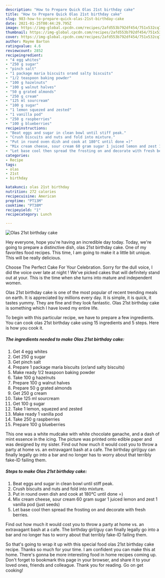 ```yaml
---
description: "How to Prepare Quick Olas 21st birthday cake"
title: "How to Prepare Quick Olas 21st birthday cake"
slug: 983-how-to-prepare-quick-olas-21st-birthday-cake
date: 2021-01-25T00:44:29.795Z
image: https://img-global.cpcdn.com/recipes/2afd553b792df454/751x532cq70/olas-21st-birthday-cake-recipe-main-photo.jpg
thumbnail: https://img-global.cpcdn.com/recipes/2afd553b792df454/751x532cq70/olas-21st-birthday-cake-recipe-main-photo.jpg
cover: https://img-global.cpcdn.com/recipes/2afd553b792df454/751x532cq70/olas-21st-birthday-cake-recipe-main-photo.jpg
author: Mayme Barton
ratingvalue: 4.6
reviewcount: 2852
recipeingredient:
- "4 egg whites"
- "250 g sugar"
- "pinch salt"
- "1 package maria biscuits orand salty biscuits"
- "1/2 teaspoon baking powder"
- "100 g hazelnuts"
- "100 g walnut halves"
- "50 g grated almonds"
- "250 g cream"
- "125 ml sourcream"
- "100 g sugar"
- "1 lemon squezed and zested"
- "1 vanilla pod"
- "250 g raspberries"
- "100 g blueberries"
recipeinstructions:
- "Beat eggs and sugar in clean bowl until stiff peak."
- "Crush biscuits and nuts and fold into mixture."
- "Put in round oven dish and cook at 180°C until done =)"
- "Mix cream cheese, sour cream 60 gram sugar 1 juiced lemon and zest 1 vanilla pod (just seeds)"
- "Let base cool then spread the frosting on and decorate with fresh berries."
categories:
- Recipe
tags:
- olas
- 21st
- birthday

katakunci: olas 21st birthday 
nutrition: 272 calories
recipecuisine: American
preptime: "PT13M"
cooktime: "PT38M"
recipeyield: "1"
recipecategory: Lunch

---
```



![Olas 21st birthday cake](https://img-global.cpcdn.com/recipes/2afd553b792df454/751x532cq70/olas-21st-birthday-cake-recipe-main-photo.jpg)

Hey everyone, hope you're having an incredible day today. Today, we're going to prepare a distinctive dish, olas 21st birthday cake. One of my favorites food recipes. This time, I am going to make it a little bit unique. This will be really delicious.

Choose The Perfect Cake For Your Celebration. Sorry for the dull voice, I did the voice over late at night ! We&#39;ve picked cakes that will definitely stand out at your. This is the time when she turns into mature and independent women.

Olas 21st birthday cake is one of the most popular of recent trending meals on earth. It is appreciated by millions every day. It is simple, it is quick, it tastes yummy. They are fine and they look fantastic. Olas 21st birthday cake is something which I have loved my entire life.


To begin with this particular recipe, we have to prepare a few ingredients. You can cook olas 21st birthday cake using 15 ingredients and 5 steps. Here is how you cook it.

<!--inarticleads1-->

##### The ingredients needed to make Olas 21st birthday cake:

1. Get 4 egg whites
1. Get 250 g sugar
1. Get pinch salt
1. Prepare 1 package maria biscuits (or/and salty biscuits)
1. Make ready 1/2 teaspoon baking powder
1. Take 100 g hazelnuts
1. Prepare 100 g walnut halves
1. Prepare 50 g grated almonds
1. Get 250 g cream
1. Take 125 ml sourcream
1. Get 100 g sugar
1. Take 1 lemon, squezed and zested
1. Make ready 1 vanilla pod
1. Take 250 g raspberries
1. Prepare 100 g blueberries


This one was a white mudcake with white chocolate ganache, and a dash of mint essence in the icing. The picture was printed onto edible paper and was designed by my sister. Find out how much it would cost you to throw a party at home vs. an extravagant bash at a cafe. The birthday girl/guy can finally legally go into a bar and no longer has to worry about that terribly fake-ID failing them. 

<!--inarticleads2-->

##### Steps to make Olas 21st birthday cake:

1. Beat eggs and sugar in clean bowl until stiff peak.
1. Crush biscuits and nuts and fold into mixture.
1. Put in round oven dish and cook at 180°C until done =)
1. Mix cream cheese, sour cream 60 gram sugar 1 juiced lemon and zest 1 vanilla pod (just seeds)
1. Let base cool then spread the frosting on and decorate with fresh berries.


Find out how much it would cost you to throw a party at home vs. an extravagant bash at a cafe. The birthday girl/guy can finally legally go into a bar and no longer has to worry about that terribly fake-ID failing them. 

So that's going to wrap it up with this special food olas 21st birthday cake recipe. Thanks so much for your time. I am confident you can make this at home. There's gonna be more interesting food in home recipes coming up. Don't forget to bookmark this page in your browser, and share it to your loved ones, friends and colleague. Thank you for reading. Go on get cooking!

